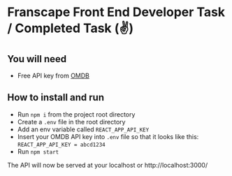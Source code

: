 # Franscape Front End Developer Task / Completed Task (✌)

## You will need
- Free API key from [OMDB](https://www.omdbapi.com/apikey.aspx)

## How to install and run
- Run `npm i` from the project root directory
- Create a `.env` file in the root directory
- Add an env variable called `REACT_APP_API_KEY`
- Insert your OMDB API key into `.env` file so that it looks like this: `REACT_APP_API_KEY = abcd1234` 
- Run `npm start`

The API will now be served at your localhost or http://localhost:3000/
